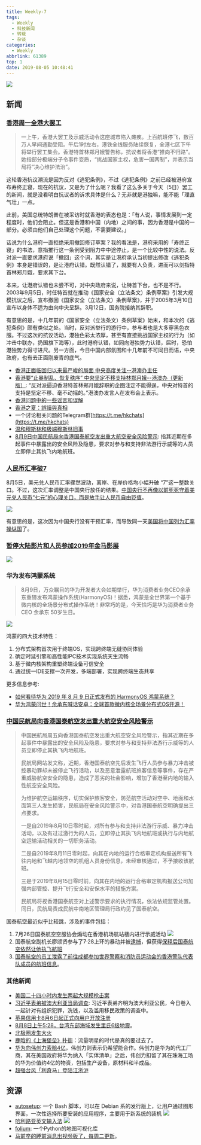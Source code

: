 ```yaml
---
title: Weekly-7
tags:
  - Weekly
  - 科技新闻
  - 转载
  - 杂谈
categories:
  - Weekly
abbrlink: 61389
top: 1
date: 2019-08-05 10:48:41
---
```


![](https://imgs.codewoody.com/uploads/big/a798cdd43a734a89cc98e9f0fb9955d6.jpg)

<!--less-->

## 新闻

### [香港周一全港大罢工](https://cn.nytimes.com/china/20190805/hong-kong-protests/)

> 一上午，香港大罢工及示威活动令这座城市陷入瘫痪。上百航班停飞，数百万人早间通勤受阻。午后1时左右，港铁全线服务陆续恢复，全港七区下午将举行罢工集会。香港特首林郑月娥警告称，抗议者将香港“推向不归路”。她指部分极端分子令事件变质，“挑战国家主权，危害一国两制”，并表示当局将“决心维护法治”。

这轮香港抗议潮流是因为反对《逃犯条例》，不过《逃犯条例》之前已经被港府宣布寿终正寝，现在的抗议，又是为了什么呢？我看了这么多关于今天（5日）罢工的新闻，就是没看明白抗议者的诉求具体是什么？无非就是港独嘛，能不能「理直气壮」一点。

此前，美国总统特朗普在被采访时就香港的表态也是：「有人说，事情发展到一定程度时，他们会阻止。但这是香港和中国（内地）之间的事，因为香港是中国的一部分。必须由他们自己处理这个问题，不需要建议。」

话说为什么港府一直拒绝采用撤回修订草案？我的看法是，港府采用的「寿终正寝」的书法，意指推行这一条例受到阻力中中途停止，是一个比较中性的说法。反对派一直要求港府说「撤回」这个词，其实是让港府承认当初提出修改《逃犯条例》本身是错误的，是让港府认错。既然认错了，就要有人负责，进而可以剑指特首林郑月娥，要求其下台。

本来，让港府认错也未尝不可，对中央政府来说，让特首下台，也不是不行。2003年9月5日，时任特首就在推动《国家安全（立法条文）条例草案》引发大规模抗议之后，宣布撤回《国家安全（立法条文）条例草案》，并于2005年3月10日宣布以身体不适为由向中央呈辞。3月12日，国务院接纳其辞职。

有意思的是，十几年前的《国家安全（立法条文）条例草案》始末，和本次的《逃犯条例》颇有类似之处。当时，反对派举行的游行中，参与者也是大多穿黑色衣服。不过这次的抗议活动，港独色彩太浓厚，甚至有直接挑战国家主权的行为（如冲击中联办，扔国旗下海等），此时港府认错，如同向港独势力认错，届时，恐怕港独势力得寸进尺。另一方面，今日中国内部氛围和十几年前不可同日而语，中央政府，也有去正面刚废青的底气。

- [香港正面临回归以来最严峻的局面 中央高度关注--港澳办主任](https://cn.reuters.com/article/hk-official-statement-updates-0807-wedn-idCNKCS1UX0NI?feedType=RSS&feedName=CNTopGenNews)
- [香港要“止暴制乱、恢复秩序” 中央坚定不移支持林郑月娥--港澳办（更新版）](https://cn.reuters.com/article/hk-unrest-official-statement-0806-tues-idCNKCS1UW0NF?feedType=RSS&feedName=CNTopGenNews): “反对派逼迫香港特首林郑月娥辞职的企图注定不能得逞，中央对特首的支持是坚定不移、毫不动摇的。”港澳办发言人在发布会上表示。
- [香港问题中的一些谣言和误解](/knowledge-base/backups/香港问题中的一些谣言和误解.html)
- [香港之夏：誤讀與真相](https://matters.news/@leungkaichihk/%E9%A6%99%E6%B8%AF%E4%B9%8B%E5%A4%8F-%E8%AA%A4%E8%AE%80%E8%88%87%E7%9C%9F%E7%9B%B8-zdpuB37rgNnWAtUraUQCdmwohCCNGqLbs5cEmescBxTdbSfas)
- 一个讨论相关问题的Telegram群[https://t.me/hkchats](https://t.me/hkchats)
- [温和穆斯林和极端穆斯林旧事](/_posts/2019-08-09-温和穆斯林和极端穆斯林旧事.html)
- [8月9日中国民航局向香港国泰航空发出重大航空安全风险警示](https://cn.reuters.com/article/china-cathay-pacific-warning-0810-idCNKCS1V000K?feedType=RSS&feedName=CNTopGenNews): 指其近期在多起事件中暴露出的安全风险及隐患，要求对参与和支持非法游行示威等的人员立即停止其执飞内地航班。

### [人民币汇率破7](https://cn.reuters.com/article/column-yuan-fx-bottom-0805-idCNKCS1UV0CS?feedType=RSS&feedName=vbc_CN_columnist_all&virtualBrandChannel=14356)

8月5日，美元兑人民币汇率骤然波动，离岸、在岸价格均小幅升破 “7”这一整数关口。不过，这次汇率调整是中国央行放任的结果。[中国央行不再像以前死死守着美元兑人民币“七元”的心理关口，而是放手让人民币自由贬值](https://www.bbc.com/zhongwen/simp/business-49250694)。

![](https://imgs.codewoody.com/uploads/big/f89c218db2401cbc26bae3a8a5718705.png)

有意思的是，这次因为中国央行没有干预汇率，而导致同一天[美国将中国列为汇率操纵国](https://cn.nytimes.com/business/20190806/us-china-yuan-renminbi-trump/)了。

### [暂停大陆影片和人员参加2019年金马影展](https://www.zhihu.com/question/339100249)

![](https://imgs.codewoody.com/uploads/big/e82ba6c39ec03aab0c9da728dc13a0cc.jpg)

### 华为发布鸿蒙系统

> 8月9日，万众瞩目的华为开发者大会如期举行，华为消费者业务CEO余承东重磅发布鸿蒙操作系统(HarmonyOS)！据悉，鸿蒙是全世界第一个基于微内核的全场景分布式操作系统！非常巧的是，今天恰巧是华为消费者业务 CEO 余承东 50岁生日。

![](https://imgs.codewoody.com/uploads/big/7f08c1fc9c606188959792b1af666e80.gif)

鸿蒙的四大技术特性：

1. 分布式架构首次用于终端OS，实现跨终端无缝协同体验
2. 确定时延引擎和高性能IPC技术实现系统天生流畅
3. 基于微内核架构重塑终端设备可信安全
4. 通过统一IDE支撑一次开发，多端部署，实现跨终端生态共享

更多信息参考:

- [如何看待华为 2019 年 8 月 9 日正式发布的 HarmonyOS 鸿蒙系统？](https://www.zhihu.com/question/339567108)
- [华为鸿蒙问世！余承东喊话安卓：全球首款微内核全场景分布式OS开源！](https://mp.weixin.qq.com/s/ly4GOOQXnwIJWn-50Ky4pw)

### [中国民航局向香港国泰航空发出重大航空安全风险警示](https://cn.reuters.com/article/china-cathay-pacific-warning-0810-idCNKCS1V000K?feedType=RSS&feedName=CNTopGenNews)

> 中国民航局周五向香港国泰航空发出重大航空安全风险警示，指其近期在多起事件中暴露出的安全风险及隐患，要求对参与和支持非法游行示威等的人员立即停止其执飞内地航班。
>
> 民航局网站发文称，近期，香港国泰航空先后发生飞行人员参与暴力冲击被控暴动罪却未被停止飞行活动，以及恶意泄露航班旅客信息等事件，存在严重威胁航空安全的隐患，造成了恶劣的社会影响，增加了香港至内地的输入性航空安全风险。
>
> 为维护航空运输秩序，切实保护旅客安全，防范航空活动对空中、地面和水面第三人发生损害，民航局在安全风险警示中，对香港国泰航空明确提出三点要求。
>
> 一是自2019年8月10日零时起，对所有参与和支持非法游行示威、暴力冲击活动，以及有过过激行为的人员，立即停止其执飞内地航班或执行与内地航空运输活动相关的一切职务活动。
>
> 二是自2019年8月11日零时起，向其在内地的运行合格审定机构报送所有飞往内地和飞越内地领空的机组人员身份信息，未经审核通过，不予接收该航班。
>
> 三是于2019年8月15日零时前，向其在内地的运行合格审定机构报送公司加强内部管控、提升飞行安全和安保水平的措施方案。
>
> 民航局将视香港国泰航空对上述警示要求的执行情况，依法依规监管处置。同日，民航局责成民航中南地区管理局行政约见了国泰航空。

国泰航空最近似乎比较跳，涉及的事件包括：

1. 7月26日国泰航空空服协会煽动在香港机场航站楼内进行示威活动
![](https://wx3.sinaimg.cn/mw690/79594e60ly1g5a3d6rxyvj20n01ds11i.jpg)
2. 国泰航空副机长廖颂贤参与了7·28上环的暴动并被[逮捕](http://news.dwnews.com/china/news/2019-08-08/60144629.html)，但获得[保释后国泰航空依然让他执飞航班](http://www.takungpao.com/news/232109/2019/0802/330032.html)
3. [国泰航空的员工泄露了前往成都参加世界警察和消防员运动会的香港警队代表队成员的航班信息](http://news.dwnews.com/china/news/2019-08-08/60144629.html)。

### 其他新闻

- [美国二十四小时内发生两起大规模枪击案](https://cn.nytimes.com/morning-brief/20190805/xi-cousin-australia-hong-kong-monday-strike/?utm_source=tw-nytimeschinese&utm_medium=social&utm_campaign=cur)
- [习近平表弟被澳大利亚当局调查](https://cn.nytimes.com/morning-brief/20190805/xi-cousin-australia-hong-kong-monday-strike/?utm_source=tw-nytimeschinese&utm_medium=social&utm_campaign=cur): 习近平表弟齐明为澳大利亚公民，今日卷入一起针对有组织犯罪，洗钱，以及滥用移民政策的调查中。
- [苹果信用卡8月6日起正式向用户开放注册](https://www.williamlong.info/archives/5788.html)
- [8月8日上午5:28，台湾东部海域发生里氏6级地震](https://cn.reuters.com/article/earthquake-taiwan-0808-thur-idCNKCS1UY012?feedType=RSS&feedName=CNTopGenNews)。
- [北极圈发生大火](https://earther.gizmodo.com/satellite-images-show-vast-swaths-of-the-arctic-on-fire-1836500468)
- [鹿晗的《上海堡垒》扑街](http://www.huxiu.com/article/312640.html?f=wangzhan)：流量明星的时代是真的要过去了。
- [华为向伟创力索赔4亿](https://www.williamlong.info/archives/5789.html)，伟创力则表示仍希望能合作。伟创力是华为的代工厂商，其在美国政府将华为纳入「实体清单」之后，伟创力扣留了其在珠海工场的华为价值约4亿的物资，包括生产设备，原材料和半成品。
- [超强台风「利奇马」登陆江浙沪](http://www.xinhuanet.com/politics/2019-08/09/c_1124855449.htm)

## 资源

- [autosetup](https://github.com/shubhampathak/autosetup): 一个 Bash 脚本，可以在 Debian 系的发行版上，让用户通过图形界面，一次性选择所要安装的应用程序，主要用于新系统的装机
![](https://user-images.githubusercontent.com/20816337/58801810-399ecb80-8629-11e9-8dd7-eb6169195a9b.png)
- [哈利路亚英文输入法](https://github.com/dongyuwei/hallelujahIM)
![](https://github.com/dongyuwei/hallelujahIM/raw/master/snapshots/suggestions2.png)
- [folium](hhttps://github.com/python-visualization/folium): 一个Python的地图可视化库
- [马前卒的睡前消息出视频版了，每周二更新](https://www.bilibili.com/video/av62515899?from=search&seid=16487302491615977358)。
